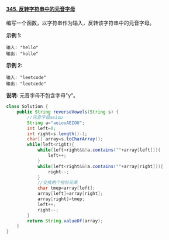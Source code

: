 #### [345. 反转字符串中的元音字母](https://leetcode-cn.com/problems/reverse-vowels-of-a-string/)

编写一个函数，以字符串作为输入，反转该字符串中的元音字母。

**示例 1:**

```
输入: "hello"
输出: "holle"
```

**示例 2:**

```
输入: "leetcode"
输出: "leotcede"
```

**说明:**
元音字母不包含字母"y"。

```java
class Solution {
    public String reverseVowels(String s) {
        //元音字母aeiou
        String a="aeiouAEIOU";
        int left=0;
        int right=s.length()-1;
        char[] array=s.toCharArray();
        while(left<right){
            while(left<right&&!a.contains(""+array[left])){
                left++;
            }
            while(left<right&&!a.contains(""+array[right])){
                right--;
            }
            //交换两个指针元素
            char tmep=array[left];
            array[left]=array[right];
            array[right]=tmep;
            left++;
            right--;
        }
        return String.valueOf(array);
    }
}
```

